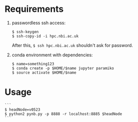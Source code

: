 # Requirements

1. passwordless ssh access:

	```
	$ ssh-keygen
	$ ssh-copy-id -i hpc.nbi.ac.uk
	```

   After this, `$ ssh hpc.nbi.ac.uk` shouldn't ask for password.

2. conda environment with dependencies:

	```
	$ name=something123
	$ conda create -p $HOME/$name jupyter paramiko
	$ source activate $HOME/$name
	```

# Usage

	```
	$ headNode=v0523
	$ python2 pynb.py -p 8888 -r localhost:8885 $headNode
	```

